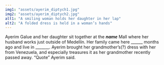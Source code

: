 ```yaml
---
img1: "assets/ayerim_diptych1.jpg"
img2: "assets/ayerim_diptych2.jpg"
alt1: "A smiling woman holds her daughter in her lap"
alt2: "A folded dress is held in a woman’s hands" 
---
```

Ayerim Galue and her daughter sit together at the ___name___ Mall where her husband works just outside of Medellín. Her family came here ______ months ago and live in _______. Ayerim brought her grandmother’s(?) dress with her from Venezuela, and especially treasures it as her grandmother recently passed away. “Quote” Ayerim said.